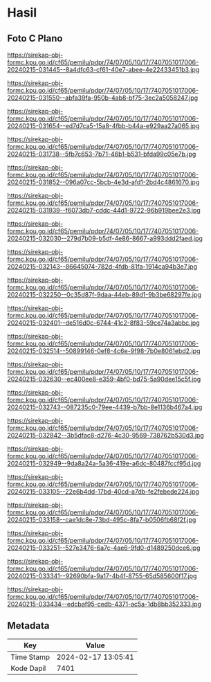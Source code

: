 # Hasil

## Foto C Plano

https://sirekap-obj-formc.kpu.go.id/cf65/pemilu/pdpr/74/07/05/10/17/7407051017006-20240215-031445--8a4dfc63-cf61-40e7-abee-4e22433451b3.jpg

https://sirekap-obj-formc.kpu.go.id/cf65/pemilu/pdpr/74/07/05/10/17/7407051017006-20240215-031550--abfa39fa-950b-4ab8-bf75-3ec2a5058247.jpg

https://sirekap-obj-formc.kpu.go.id/cf65/pemilu/pdpr/74/07/05/10/17/7407051017006-20240215-031654--ed7d7ca5-15a8-4fbb-b44a-e929aa27a065.jpg

https://sirekap-obj-formc.kpu.go.id/cf65/pemilu/pdpr/74/07/05/10/17/7407051017006-20240215-031738--5fb7c653-7b71-46b1-b531-bfda99c05e7b.jpg

https://sirekap-obj-formc.kpu.go.id/cf65/pemilu/pdpr/74/07/05/10/17/7407051017006-20240215-031852--096a07cc-5bcb-4e3d-afd1-2bd4c4861670.jpg

https://sirekap-obj-formc.kpu.go.id/cf65/pemilu/pdpr/74/07/05/10/17/7407051017006-20240215-031939--f6073db7-cddc-44d1-9722-96b919bee2e3.jpg

https://sirekap-obj-formc.kpu.go.id/cf65/pemilu/pdpr/74/07/05/10/17/7407051017006-20240215-032030--279d7b09-b5df-4e86-8667-a993ddd2faed.jpg

https://sirekap-obj-formc.kpu.go.id/cf65/pemilu/pdpr/74/07/05/10/17/7407051017006-20240215-032143--86645074-782d-4fdb-81fa-1914ca94b3e7.jpg

https://sirekap-obj-formc.kpu.go.id/cf65/pemilu/pdpr/74/07/05/10/17/7407051017006-20240215-032250--0c35d87f-9daa-44eb-89d1-9b3be68297fe.jpg

https://sirekap-obj-formc.kpu.go.id/cf65/pemilu/pdpr/74/07/05/10/17/7407051017006-20240215-032401--de516d0c-6744-41c2-8f83-59ce74a3abbc.jpg

https://sirekap-obj-formc.kpu.go.id/cf65/pemilu/pdpr/74/07/05/10/17/7407051017006-20240215-032514--50899146-0ef8-4c6e-9f98-7b0e8061ebd2.jpg

https://sirekap-obj-formc.kpu.go.id/cf65/pemilu/pdpr/74/07/05/10/17/7407051017006-20240215-032630--ec400ee8-e359-4bf0-bd75-5a90dee15c5f.jpg

https://sirekap-obj-formc.kpu.go.id/cf65/pemilu/pdpr/74/07/05/10/17/7407051017006-20240215-032743--087235c0-79ee-4439-b7bb-8e1136b467a4.jpg

https://sirekap-obj-formc.kpu.go.id/cf65/pemilu/pdpr/74/07/05/10/17/7407051017006-20240215-032842--3b5dfac8-d276-4c30-9569-738762b530d3.jpg

https://sirekap-obj-formc.kpu.go.id/cf65/pemilu/pdpr/74/07/05/10/17/7407051017006-20240215-032949--9da8a24a-5a36-419e-a6dc-80487fccf95d.jpg

https://sirekap-obj-formc.kpu.go.id/cf65/pemilu/pdpr/74/07/05/10/17/7407051017006-20240215-033105--22e6b4dd-17bd-40cd-a7db-fe2febede224.jpg

https://sirekap-obj-formc.kpu.go.id/cf65/pemilu/pdpr/74/07/05/10/17/7407051017006-20240215-033158--cae1dc8e-73bd-495c-8fa7-b0506fb68f2f.jpg

https://sirekap-obj-formc.kpu.go.id/cf65/pemilu/pdpr/74/07/05/10/17/7407051017006-20240215-033251--527e3476-6a7c-4ae6-9fd0-d1489250dce6.jpg

https://sirekap-obj-formc.kpu.go.id/cf65/pemilu/pdpr/74/07/05/10/17/7407051017006-20240215-033341--92690bfa-9a17-4b4f-8755-65d585600f17.jpg

https://sirekap-obj-formc.kpu.go.id/cf65/pemilu/pdpr/74/07/05/10/17/7407051017006-20240215-033434--edcbaf95-cedb-4371-ac5a-1db8bb352333.jpg


## Metadata

| Key        | Value               |
| ---------- | ------------------- |
| Time Stamp | 2024-02-17 13:05:41 |
| Kode Dapil | 7401                |



